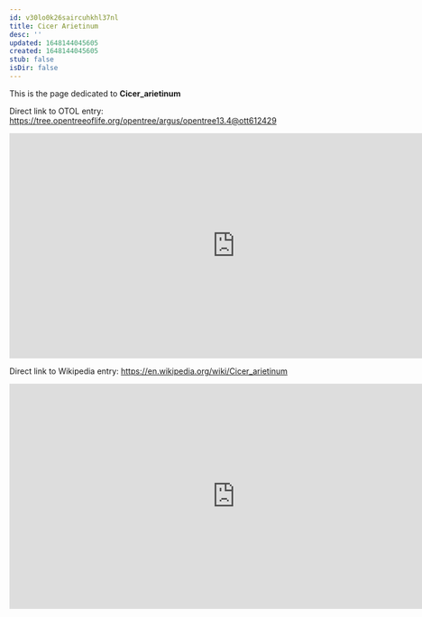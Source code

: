 ```yaml
---
id: v30lo0k26saircuhkhl37nl
title: Cicer Arietinum
desc: ''
updated: 1648144045605
created: 1648144045605
stub: false
isDir: false
---
```

This is the page dedicated to **Cicer_arietinum**


Direct link to OTOL entry: https://tree.opentreeoflife.org/opentree/argus/opentree13.4@ott612429



<html>
    <body>
    <iframe src="https://tree.opentreeoflife.org/opentree/argus/opentree13.4@ott612429"
    width="800" height="400" frameborder="0" allowfullscreen> </iframe>
    </body>
</html>
    


Direct link to Wikipedia entry: https://en.wikipedia.org/wiki/Cicer_arietinum



<html>
    <body>
    <iframe src="https://en.wikipedia.org/wiki/Cicer_arietinum"
    width="800" height="400" frameborder="0" allowfullscreen> </iframe>
    </body>
</html>
    
